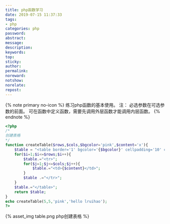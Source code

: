 ```yaml
---
title: php函数学习
date: 2019-07-15 11:37:33
tags:
- php
categories: php
password:
abstract:
message:
description:
keywords:
top:
sticky:
author:
permalink:
noreward:
notshow:
norelate:
repost:
---
```



{% note primary no-icon %}
练习php函数的基本使用。
注：
必选参数在可选参数的前面。
可在函数中定义函数，需要先调用外层函数才能调用内层函数。
{% endnote %}

<!--more-->

```php php函数动态创建表格
<?php
/*
创建表格
*/
function createTable($rows,$cols,$bgcolor='pink',$content='x'){
	$table = "<table border='1' bgcolor='{$bgcolor}' cellpadding='10' cellspacing='0' width='50%' >";
	for($i=1;$i<=$rows;$i++){
		$table.="<tr>";
		for($j=1;$j<=$cols;$j++){
			$table.="<td>{$content}</td>";
		}
		$table .="</tr>";
	}
	$table.="</table>";
	return $table;
}
echo createTable(5,5,'pink','hello lruihao');
?>
```
{% asset_img table.png php创建表格 %}